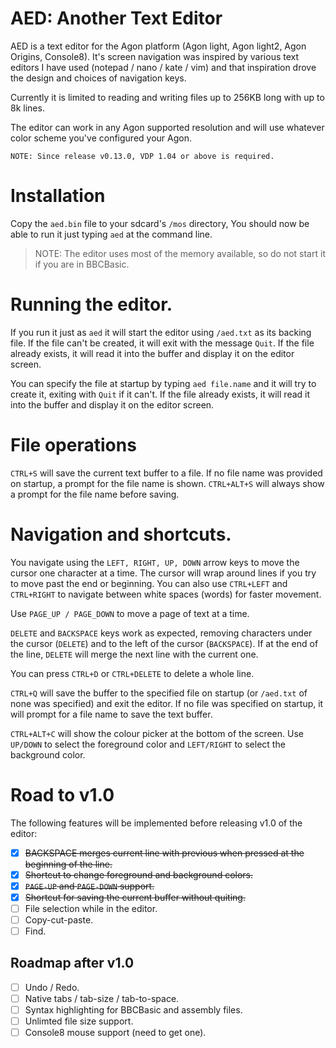 # AED: Another Text Editor

AED is a text editor for the Agon platform (Agon light, Agon light2, Agon Origins, Console8).
It's screen navigation was inspired by various text editors I have used (notepad / nano / kate / vim) and
that inspiration drove the design and choices of navigation keys.

Currently it is limited to reading and writing files up to 256KB long with up to 8k lines.

The editor can work in any Agon supported resolution and will use whatever color scheme you've configured
your Agon.

`NOTE: Since release v0.13.0, VDP 1.04 or above is required.`

# Installation

Copy the `aed.bin` file to your sdcard's `/mos` directory, You should now be able to run it just typing `aed` at the command line.

> NOTE: The editor uses most of the memory available, so do not start it if you are in BBCBasic.

# Running the editor.
If you run it just as `aed` it will start the editor using `/aed.txt` as its backing file. If the file can't be created,
it will exit with the message `Quit`. If the file already exists, it will read it into the buffer and display it on the editor screen.

You can specify the file at startup by typing `aed file.name` and it will try to create it, exiting with `Quit` if it can't.
If the file already exists, it will read it into the buffer and display it on the editor screen.

# File operations
`CTRL+S` will save the current text buffer to a file. If no file name was provided on startup, a prompt for the file name is shown.
`CTRL+ALT+S` will always show a prompt for the file name before saving.

# Navigation and shortcuts.
You navigate using the `LEFT, RIGHT, UP, DOWN` arrow keys to move the cursor one character at a time. The cursor will wrap around lines if you
try to move past the end or beginning. You can also use `CTRL+LEFT` and `CTRL+RIGHT` to navigate between white spaces (words) for
faster movement.

Use `PAGE_UP / PAGE_DOWN` to move a page of text at a time.

`DELETE` and `BACKSPACE` keys work as expected, removing characters under the cursor (`DELETE`) and to the left of the cursor (`BACKSPACE`).
If at the end of the line, `DELETE` will merge the next line with the current one.

You can press `CTRL+D` or `CTRL+DELETE` to delete a whole line.

`CTRL+Q` will save the buffer to the specified file on startup (or `/aed.txt` of none was specified) and exit the editor.
If no file was specified on startup, it will prompt for a file name to save the text buffer.

`CTRL+ALT+C` will show the colour picker at the bottom of the screen. Use `UP/DOWN` to select the foreground color and `LEFT/RIGHT` to
select the background color. 

# Road to v1.0
The following features will be implemented before releasing v1.0 of the editor:

- [x] ~~BACKSPACE merges current line with previous when pressed at the beginning of the line.~~
- [x] ~~Shortcut to change foreground and background colors.~~
- [x] ~~`PAGE-UP` and `PAGE-DOWN` support.~~
- [x] ~~Shortcut for saving the current buffer without quiting.~~
- [ ] File selection while in the editor.
- [ ] Copy-cut-paste.
- [ ] Find.

## Roadmap after v1.0

- [ ] Undo / Redo.
- [ ] Native tabs / tab-size / tab-to-space.
- [ ] Syntax highlighting for BBCBasic and assembly files.
- [ ] Unlimted file size support.
- [ ] Console8 mouse support (need to get one).
